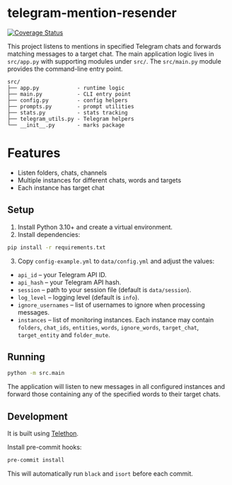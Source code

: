 # telegram-mention-resender

[![Coverage Status](https://coveralls.io/repos/github/popstas/telegram-mention-resender/badge.svg?branch=main)](https://coveralls.io/github/popstas/telegram-mention-resender?branch=main)

This project listens to mentions in specified Telegram chats and forwards
matching messages to a target chat. The main application logic lives in
`src/app.py` with supporting modules under `src/`. The `src/main.py` module
provides the command-line entry point.

```
src/
├── app.py            - runtime logic
├── main.py           - CLI entry point
├── config.py         - config helpers
├── prompts.py        - prompt utilities
├── stats.py          - stats tracking
├── telegram_utils.py - Telegram helpers
└── __init__.py       - marks package
```

# Features

- Listen folders, chats, channels
- Multiple instances for different chats, words and targets
- Each instance has target chat

## Setup

1. Install Python 3.10+ and create a virtual environment.
2. Install dependencies:

```bash
pip install -r requirements.txt
```

3. Copy `config-example.yml` to `data/config.yml` and adjust the values:

- `api_id` – your Telegram API ID.
- `api_hash` – your Telegram API hash.
- `session` – path to your session file (default is `data/session`).
- `log_level` – logging level (default is `info`).
- `ignore_usernames` – list of usernames to ignore when processing messages.
- `instances` – list of monitoring instances. Each instance may contain
  `folders`, `chat_ids`, `entities`, `words`, `ignore_words`, `target_chat`,
  `target_entity` and `folder_mute`.

## Running

```bash
python -m src.main
```

The application will listen to new messages in all configured instances and
forward those containing any of the specified words to their target chats.

## Development

It is built using [Telethon](https://github.com/LonamiWebs/Telethon).

Install pre-commit hooks:

```bash
pre-commit install
```

This will automatically run `black` and `isort` before each commit.
